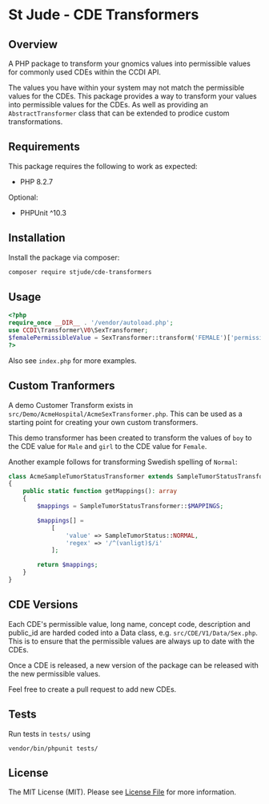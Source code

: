 # St Jude - CDE Transformers

## Overview

A PHP package to transform your gnomics values into permissible values for commonly used CDEs within the CCDI API.

The values you have within your system may not match the permissible values for the CDEs. This package provides a way to transform your values into permissible values for the CDEs. As well as providing an `AbstractTransformer` class that can be extended to prodice custom transformations.

## Requirements

This package requires the following to work as expected:

- PHP 8.2.7

Optional:   

- PHPUnit ^10.3

## Installation

Install the package via composer:

```bash
composer require stjude/cde-transformers
```

## Usage

```php
<?php   
require_once __DIR__ . '/vendor/autoload.php';
use CCDI\Transformer\V0\SexTransformer;
$femalePermissibleValue = SexTransformer::transform('FEMALE')['permissible_value'];
?>
```

Also see `index.php` for more examples.

## Custom Tranformers

A demo Customer Transform exists in `src/Demo/AcmeHospital/AcmeSexTransformer.php`. This can be used as a starting point for creating your own custom transformers.

This demo transformer has been created to transform the values of `boy` to the CDE value for `Male` and `girl` to the CDE value for `Female`.

Another example follows for transforming Swedish spelling of `Normal`:

```php
class AcmeSampleTumorStatusTransformer extends SampleTumorStatusTransformer
{
    public static function getMappings(): array
    {
        $mappings = SampleTumorStatusTransformer::$MAPPINGS;

        $mappings[] =
            [
                'value' => SampleTumorStatus::NORMAL,
                'regex' => '/^(vanligt)$/i'
            ];

        return $mappings;
    }
}
```

## CDE Versions

Each CDE's permissible value, long name, concept code, description and public_id are harded coded into a Data class, e.g. `src/CDE/V1/Data/Sex.php`. This is to ensure that the permissible values are always up to date with the CDEs.

Once a CDE is released, a new version of the package can be released with the new permissible values.

Feel free to create a pull request to add new CDEs.

## Tests

Run tests in `tests/` using

`vendor/bin/phpunit tests/`

## License

The MIT License (MIT). Please see [License File](LICENSE.md) for more information.